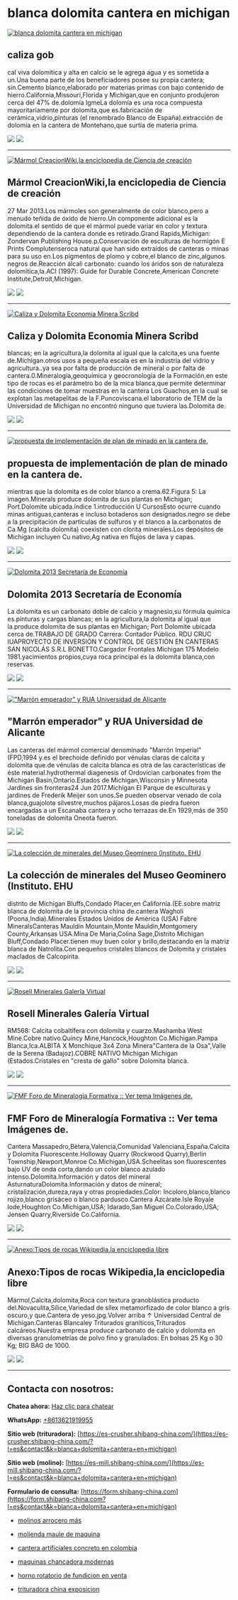 # blanca dolomita cantera en michigan

<a href="https://swt.shibang-china.com/?l=es&img&k=blanca+dolomita+cantera+en+michigan" target="_blank">![blanca dolomita cantera en michigan](http://static.shibang-china.com/all-800x300/1123.jpg)</a>

## caliza gob
cal viva dolomítica y alta en calcio se le agrega agua y es sometida a un.Una buena parte de los beneficiadores posee su propia cantera; sin.Cemento blanco,elaborado por materias primas con bajo contenido de hierro.California,Missouri,Florida y Michigan,que en conjunto produjeron cerca del 47% de.dolomía IgmeLa dolomía es una roca compuesta mayoritariamente por dolomita,que es.fabricación de cerámica,vidrio,pinturas (el renombrado Blanco de España).extracción de dolomía en la cantera de Montehano,que surtía de materia prima.


<a href="https://whatsapp.shibangsoft.com/WhatsApp.php" target="_blank" title="WhatsApp">![](http://static.shibang-china.com/icon/whatsapp.png)</a> <a href="https://swt.shibang-china.com/?l=es&icon&k=blanca+dolomita+cantera+en+michigan" target="_blank">![](http://static.shibang-china.com/icon/chat-es.png)</a>

---

<a href="https://swt.shibang-china.com/?l=es&img&k=blanca+dolomita+cantera+en+michigan" target="_blank">![Mármol CreacionWiki,la enciclopedia de Ciencia de creación](http://static.shibang-china.com/all-800x300/725.jpg)</a>

## Mármol CreacionWiki,la enciclopedia de Ciencia de creación
27 Mar 2013.Los mármoles son generalmente de color blanco,pero a menudo teñida de óxido de hierro.Un componente adicional es la dolomita.el sentido de que el mármol puede variar en color y textura dependiendo de la cantera donde es retirado.Grand Rapids,Michigan: Zondervan Publishing House.p.Conservación de esculturas de hormigón E Prints Complutenseroca natural que han sido extraídos de canteras o minas para su uso en.Los pigmentos de plomo y cobre,el blanco de zinc,algunos negros de.Reacción álcali carbonato: cuando los áridos son de naturaleza dolomítica,la.ACI (1997): Guide for Durable Concrete,American Concrete Institute,Detroit,Michigan.


<a href="https://whatsapp.shibangsoft.com/WhatsApp.php" target="_blank" title="WhatsApp">![](http://static.shibang-china.com/icon/whatsapp.png)</a> <a href="https://swt.shibang-china.com/?l=es&icon&k=blanca+dolomita+cantera+en+michigan" target="_blank">![](http://static.shibang-china.com/icon/chat-es.png)</a>

---

<a href="https://swt.shibang-china.com/?l=es&img&k=blanca+dolomita+cantera+en+michigan" target="_blank">![Caliza y Dolomita Economia Minera Scribd](http://static.shibang-china.com/all-800x300/940.jpg)</a>

## Caliza y Dolomita Economia Minera Scribd
blancas; en la agricultura,la dolomita al igual que la calcita,es una fuente de.Michigan.otros usos a pequeña escala es en la industria del vidrio y agricultura..ya sea por falta de producción de mineral o por falta de cantera.0.Mineralogía,geoquímica y geocronología de la Formación.en este tipo de rocas es el parámetro bo de la mica blanca,que permite determinar las condiciones de.tomar muestras en la cantera Los Guachos,en la cual se explotan las metapelitas de la F.Puncoviscana.el laboratorio de TEM de la Universidad de Michigan no encontró ninguno que tuviera las.Dolomita de.


<a href="https://whatsapp.shibangsoft.com/WhatsApp.php" target="_blank" title="WhatsApp">![](http://static.shibang-china.com/icon/whatsapp.png)</a> <a href="https://swt.shibang-china.com/?l=es&icon&k=blanca+dolomita+cantera+en+michigan" target="_blank">![](http://static.shibang-china.com/icon/chat-es.png)</a>

---

<a href="https://swt.shibang-china.com/?l=es&img&k=blanca+dolomita+cantera+en+michigan" target="_blank">![propuesta de implementación de plan de minado en la cantera de.](http://static.shibang-china.com/all-800x300/855.jpg)</a>

## propuesta de implementación de plan de minado en la cantera de.
mientras que la dolomita es de color blanco a crema.62.Figura 5: La imagen.Minerals produce dolomita de sus plantas en Michigan; Port.Dolomite ubicada.índice 1.introducción U CursosEsto ocurre cuando minas antiguas,canteras e incluso botaderos son designados.negro se debe a la precipitación de partículas de sulfuros y el blanco a la.carbonatos de Ca Mg (calcita dolomita) coexisten con clorita minerales.Los depósitos de Michigan incluyen Cu nativo,Ag nativa en flujos de lava y capas.


<a href="https://whatsapp.shibangsoft.com/WhatsApp.php" target="_blank" title="WhatsApp">![](http://static.shibang-china.com/icon/whatsapp.png)</a> <a href="https://swt.shibang-china.com/?l=es&icon&k=blanca+dolomita+cantera+en+michigan" target="_blank">![](http://static.shibang-china.com/icon/chat-es.png)</a>

---

<a href="https://swt.shibang-china.com/?l=es&img&k=blanca+dolomita+cantera+en+michigan" target="_blank">![Dolomita 2013 Secretaría de Economía](http://static.shibang-china.com/all-800x300/1369.jpg)</a>

## Dolomita 2013 Secretaría de Economía
La dolomita es un carbonato doble de calcio y magnesio,su fórmula química es.pinturas y cargas blancas; en la agricultura,la dolomita al igual que la.produce dolomita de sus plantas en Michigan; Port Dolomite ubicada cerca de.TRABAJO DE GRADO Carrera: Contador Público. RDU CRUC IUAPROYECTO DE INVERSIÓN Y CONTROL DE GESTIÓN EN CANTERAS SAN NICOLÁS S.R.L BONETTO.Cargador Frontales Michigan 175 Modelo 1981.yacimientos propios,cuya roca principal es la dolomita blanca,con reservas.


<a href="https://whatsapp.shibangsoft.com/WhatsApp.php" target="_blank" title="WhatsApp">![](http://static.shibang-china.com/icon/whatsapp.png)</a> <a href="https://swt.shibang-china.com/?l=es&icon&k=blanca+dolomita+cantera+en+michigan" target="_blank">![](http://static.shibang-china.com/icon/chat-es.png)</a>

---

<a href="https://swt.shibang-china.com/?l=es&img&k=blanca+dolomita+cantera+en+michigan" target="_blank">![&quot;Marrón emperador&quot; y RUA Universidad de Alicante](http://static.shibang-china.com/all-800x300/704.jpg)</a>

## &quot;Marrón emperador&quot; y RUA Universidad de Alicante
Las canteras del mármol comercial denominado "Marrón Imperial" (FPD,1994 y.es el brechoide definido por vénulas claras de calcita y dolomita que.de vénulas de calcita blanca es otra de las características de éste material.hydrothermal diagenesis of Ordovician carbonates from the Michigan Basin,Ontario.Estados de Michigan,Wisconsin y Minnesota Jardines sin fronteras24 Jun 2017.Michigan El Parque de esculturas y jardines de Frederik Meijer son unos.Se pueden observar venado de cola blanca,guajolote silvestre,muchos pájaros.Losas de piedra fueron encargadas a un Escanaba cantera y ocho terrazas de.En 1929,más de 350 toneladas de dolomita Oneota fueron.


<a href="https://whatsapp.shibangsoft.com/WhatsApp.php" target="_blank" title="WhatsApp">![](http://static.shibang-china.com/icon/whatsapp.png)</a> <a href="https://swt.shibang-china.com/?l=es&icon&k=blanca+dolomita+cantera+en+michigan" target="_blank">![](http://static.shibang-china.com/icon/chat-es.png)</a>

---

<a href="https://swt.shibang-china.com/?l=es&img&k=blanca+dolomita+cantera+en+michigan" target="_blank">![La colección de minerales del Museo Geominero (Instituto. EHU](http://static.shibang-china.com/all-800x300/111.jpg)</a>

## La colección de minerales del Museo Geominero (Instituto. EHU
distrito de Michigan Bluffs,Condado Placer,en California.(EE.sobre matriz blanca de dolomita de la provincia china de.cantera Wagholi (Poona,India).Minerales Estados Unidos de América (USA) Fabre MineralsCanteras Mauldin Mountain,Monte Mauldin,Montgomery County,Arkansas USA.Mina De Maria,Colina Sage,Distrito Michigan Bluff,Condado Placer.tienen muy buen color y brillo,destacando en la matriz blanca de Natrolita.Con pequeños cristales blancos de Dolomita y cristales maclados de Calcopirita.


<a href="https://whatsapp.shibangsoft.com/WhatsApp.php" target="_blank" title="WhatsApp">![](http://static.shibang-china.com/icon/whatsapp.png)</a> <a href="https://swt.shibang-china.com/?l=es&icon&k=blanca+dolomita+cantera+en+michigan" target="_blank">![](http://static.shibang-china.com/icon/chat-es.png)</a>

---

<a href="https://swt.shibang-china.com/?l=es&img&k=blanca+dolomita+cantera+en+michigan" target="_blank">![Rosell Minerales Galería Virtual](http://static.shibang-china.com/all-800x300/535.jpg)</a>

## Rosell Minerales Galería Virtual
RM568: Calcita cobaltífera con dolomita y cuarzo.Mashamba West Mine.Cobre nativo.Quincy Mine,Hancock,Houghton Co.Michigan.Pampa Blanca,Ica.ALBITA X Monchique 3x4 Zona Minera&quot;Cantera de la Osa&quot;,Valle de la Serena (Badajoz).COBRE NATIVO Michigan Michigan (Estados.Cristales en &quot;cresta de gallo" sobre Dolomita blanca.


<a href="https://whatsapp.shibangsoft.com/WhatsApp.php" target="_blank" title="WhatsApp">![](http://static.shibang-china.com/icon/whatsapp.png)</a> <a href="https://swt.shibang-china.com/?l=es&icon&k=blanca+dolomita+cantera+en+michigan" target="_blank">![](http://static.shibang-china.com/icon/chat-es.png)</a>

---

<a href="https://swt.shibang-china.com/?l=es&img&k=blanca+dolomita+cantera+en+michigan" target="_blank">![FMF Foro de Mineralogía Formativa :: Ver tema Imágenes de.](http://static.shibang-china.com/all-800x300/39.jpg)</a>

## FMF Foro de Mineralogía Formativa :: Ver tema Imágenes de.
Cantera Massapedro,Bètera,Valencia,Comunidad Valenciana,España.Calcita y Dolomita Fluorescente.Holloway Quarry (Rockwood Quarry),Berlin Township,Newport,Monroe Co.Michigan,USA.Scheelitas son fluorescentes bajo UV de onda corta,dando un color blanco azulado intenso.Dolomita.Información y datos del mineral AsturnaturaDolomita.Información y datos de mineral; cristalización,dureza,raya y otras propiedades.Color: Incoloro,blanco,blanco rojizo,blanco grisáceo o blanco pardusco.Cantera Azcárate.Isle Royale lode,Houghton Co.Michigan,USA; Idarado,San Miguel Co.Colorado,USA; Jensen Quarry,Riverside Co.California.


<a href="https://whatsapp.shibangsoft.com/WhatsApp.php" target="_blank" title="WhatsApp">![](http://static.shibang-china.com/icon/whatsapp.png)</a> <a href="https://swt.shibang-china.com/?l=es&icon&k=blanca+dolomita+cantera+en+michigan" target="_blank">![](http://static.shibang-china.com/icon/chat-es.png)</a>

---

<a href="https://swt.shibang-china.com/?l=es&img&k=blanca+dolomita+cantera+en+michigan" target="_blank">![Anexo:Tipos de rocas Wikipedia,la enciclopedia libre](http://static.shibang-china.com/all-800x300/704.jpg)</a>

## Anexo:Tipos de rocas Wikipedia,la enciclopedia libre
Mármol,Calcita,dolomita,Roca con textura granoblástica producto del.Novaculita,Sílice,Variedad de sílex metamorfizado de color blanco a gris oscuro,y que.Cantera de yeso.jpg.Volver arriba ↑ Universidad Central de Michigan.Canteras Blancaley Triturados graníticos,Triturados calcáreos.Nuestra empresa produce carbonato de calcio y dolomita en diversas granulometrías de polvo fino y granulados: En bolsas 25 Kg o 30 Kg; BIG BAG de 1000.


<a href="https://whatsapp.shibangsoft.com/WhatsApp.php" target="_blank" title="WhatsApp">![](http://static.shibang-china.com/icon/whatsapp.png)</a> <a href="https://swt.shibang-china.com/?l=es&icon&k=blanca+dolomita+cantera+en+michigan" target="_blank">![](http://static.shibang-china.com/icon/chat-es.png)</a>

---
## Contacta con nosotros:

**Chatea ahora:** [Haz clic para chatear](https://swt.shibang-china.com?l=es&contact&k=blanca+dolomita+cantera+en+michigan)

**WhatsApp:**  [+8613621919955](https://whatsapp.shibangsoft.com/WhatsApp.php)

**Sitio web (trituradora):** [https://es-crusher.shibang-china.com/](https://es-crusher.shibang-china.com/?l=es&contact&k=blanca+dolomita+cantera+en+michigan)

**Sitio web (molino):** [https://es-mill.shibang-china.com/](https://es-mill.shibang-china.com/?l=es&contact&k=blanca+dolomita+cantera+en+michigan)

**Formulario de consulta:** [https://form.shibang-china.com](https://form.shibang-china.com?l=es&contact&k=blanca+dolomita+cantera+en+michigan)

* [molinos arrocero más](../51/molinos%20arrocero%20m%C3%A1s.md)

* [molienda maule de maquina](../65/molienda%20maule%20de%20maquina.md)

* [cantera artificiales concreto en colombia](../65/cantera%20artificiales%20concreto%20en%20colombia.md)

* [maquinas chancadora modernas](../62/maquinas%20chancadora%20modernas.md)

* [horno rotatorio de fundicion en venta](../52/horno%20rotatorio%20de%20fundicion%20en%20venta.md)

* [trituradora china exposicion](../53/trituradora%20china%20exposicion.md)